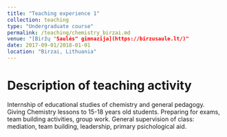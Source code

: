 ```yaml
---
title: "Teaching experience 1"
collection: teaching
type: "Undergraduate course"
permalink: /teaching/chemistry_birzai.md
venue: "[Biržų "Saulės" gimnazija](https://birzusaule.lt/)"
date: 2017-09-01/2018-01-01
location: "Birzai, Lithuania"
---
```


Description of teaching activity
======

Internship of educational studies of chemistry and general pedagogy. Giving Chemistry lessons to 15-18 years old students. Preparing for exams, team building activities, group work. General supervision of class: mediation, team building, leadership, primary psichological aid.
